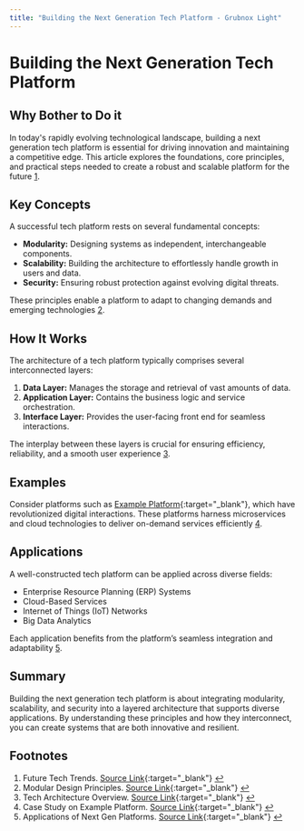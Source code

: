 ```yaml
---
title: "Building the Next Generation Tech Platform - Grubnox Light"
---
```


<link rel="stylesheet" href="styles.css">





# Building the Next Generation Tech Platform

## Why Bother to Do it 

In today's rapidly evolving technological landscape, building a next generation tech platform is essential for driving innovation and maintaining a competitive edge. This article explores the foundations, core principles, and practical steps needed to create a robust and scalable platform for the future [1](#footnote1 "Read more about Future Tech Trends").

## Key Concepts

A successful tech platform rests on several fundamental concepts:

- **Modularity:** Designing systems as independent, interchangeable components.
- **Scalability:** Building the architecture to effortlessly handle growth in users and data.
- **Security:** Ensuring robust protection against evolving digital threats.

These principles enable a platform to adapt to changing demands and emerging technologies [2](#footnote2 "See details on Modular Design Principles").

## How It Works

The architecture of a tech platform typically comprises several interconnected layers:

1. **Data Layer:** Manages the storage and retrieval of vast amounts of data.
2. **Application Layer:** Contains the business logic and service orchestration.
3. **Interface Layer:** Provides the user-facing front end for seamless interactions.

The interplay between these layers is crucial for ensuring efficiency, reliability, and a smooth user experience [3](#footnote3 "Learn more about Tech Architecture").

## Examples

Consider platforms such as [Example Platform](https://www.example.com "Visit Example Platform"){:target="_blank"}, which have revolutionized digital interactions. These platforms harness microservices and cloud technologies to deliver on-demand services efficiently [4](#footnote4 "Explore the Case Study on Example Platform").

## Applications

A well-constructed tech platform can be applied across diverse fields:

- Enterprise Resource Planning (ERP) Systems
- Cloud-Based Services
- Internet of Things (IoT) Networks
- Big Data Analytics

Each application benefits from the platform’s seamless integration and adaptability [5](#footnote5 "Discover Applications of Next Gen Platforms").

## Summary

Building the next generation tech platform is about integrating modularity, scalability, and security into a layered architecture that supports diverse applications. By understanding these principles and how they interconnect, you can create systems that are both innovative and resilient.

## Footnotes

1. <a id="footnote1"></a>Future Tech Trends. [Source Link](https://www.example1.com "Visit Future Tech Trends"){:target="_blank"} [↩](#introduction)
2. <a id="footnote2"></a>Modular Design Principles. [Source Link](https://www.example2.com "Visit Modular Design Principles"){:target="_blank"} [↩](#key-concepts)
3. <a id="footnote3"></a>Tech Architecture Overview. [Source Link](https://www.example3.com "Visit Tech Architecture Overview"){:target="_blank"} [↩](#how-it-works)
4. <a id="footnote4"></a>Case Study on Example Platform. [Source Link](https://www.example4.com "Visit the Case Study"){:target="_blank"} [↩](#examples)
5. <a id="footnote5"></a>Applications of Next Gen Platforms. [Source Link](https://www.example5.com "Visit Applications of Next Gen Platforms"){:target="_blank"} [↩](#applications)
